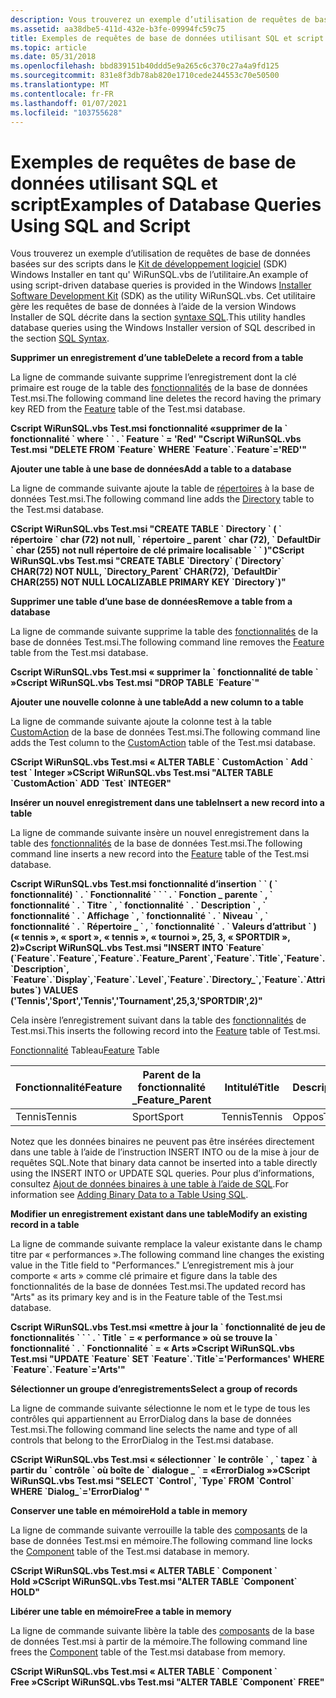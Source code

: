 ```yaml
---
description: Vous trouverez un exemple d’utilisation de requêtes de base de données basées sur des scripts dans le kit de développement logiciel (SDK) Windows Installer, car l’utilitaire WiRunSQL.vbs.
ms.assetid: aa38dbe5-411d-432e-b3fe-09994fc59c75
title: Exemples de requêtes de base de données utilisant SQL et script
ms.topic: article
ms.date: 05/31/2018
ms.openlocfilehash: bbd839151b40ddd5e9a265c6c370c27a4a9fd125
ms.sourcegitcommit: 831e8f3db78ab820e1710cede244553c70e50500
ms.translationtype: MT
ms.contentlocale: fr-FR
ms.lasthandoff: 01/07/2021
ms.locfileid: "103755628"
---
```

# <a name="examples-of-database-queries-using-sql-and-script"></a><span data-ttu-id="359f4-103">Exemples de requêtes de base de données utilisant SQL et script</span><span class="sxs-lookup"><span data-stu-id="359f4-103">Examples of Database Queries Using SQL and Script</span></span>

<span data-ttu-id="359f4-104">Vous trouverez un exemple d’utilisation de requêtes de base de données basées sur des scripts dans le [Kit de développement logiciel](platform-sdk-components-for-windows-installer-developers.md) (SDK) Windows Installer en tant qu' WiRunSQL.vbs de l’utilitaire.</span><span class="sxs-lookup"><span data-stu-id="359f4-104">An example of using script-driven database queries is provided in the Windows [Installer Software Development Kit](platform-sdk-components-for-windows-installer-developers.md) (SDK) as the utility WiRunSQL.vbs.</span></span> <span data-ttu-id="359f4-105">Cet utilitaire gère les requêtes de base de données à l’aide de la version Windows Installer de SQL décrite dans la section [syntaxe SQL](sql-syntax.md).</span><span class="sxs-lookup"><span data-stu-id="359f4-105">This utility handles database queries using the Windows Installer version of SQL described in the section [SQL Syntax](sql-syntax.md).</span></span>

<span data-ttu-id="359f4-106">**Supprimer un enregistrement d’une table**</span><span class="sxs-lookup"><span data-stu-id="359f4-106">**Delete a record from a table**</span></span>

<span data-ttu-id="359f4-107">La ligne de commande suivante supprime l’enregistrement dont la clé primaire est rouge de la table des [fonctionnalités](feature-table.md) de la base de données Test.msi.</span><span class="sxs-lookup"><span data-stu-id="359f4-107">The following command line deletes the record having the primary key RED from the [Feature](feature-table.md) table of the Test.msi database.</span></span>

<span data-ttu-id="359f4-108">**Cscript WiRunSQL.vbs Test.msi fonctionnalité «supprimer de la \` fonctionnalité \` where \` \` . \` Feature \` = 'Red' "**</span><span class="sxs-lookup"><span data-stu-id="359f4-108">**Cscript WiRunSQL.vbs Test.msi "DELETE FROM \`Feature\` WHERE \`Feature\`.\`Feature\`='RED'"**</span></span>

<span data-ttu-id="359f4-109">**Ajouter une table à une base de données**</span><span class="sxs-lookup"><span data-stu-id="359f4-109">**Add a table to a database**</span></span>

<span data-ttu-id="359f4-110">La ligne de commande suivante ajoute la table de [répertoires](directory-table.md) à la base de données Test.msi.</span><span class="sxs-lookup"><span data-stu-id="359f4-110">The following command line adds the [Directory](directory-table.md) table to the Test.msi database.</span></span>

<span data-ttu-id="359f4-111">**CScript WiRunSQL.vbs Test.msi "CREATE TABLE \` Directory \` ( \` répertoire \` char (72) not null, \` répertoire \_ parent \` char (72), \` DefaultDir \` char (255) not null répertoire de clé primaire localisable \` \` )"**</span><span class="sxs-lookup"><span data-stu-id="359f4-111">**CScript WiRunSQL.vbs Test.msi "CREATE TABLE \`Directory\` (\`Directory\` CHAR(72) NOT NULL, \`Directory\_Parent\` CHAR(72), \`DefaultDir\` CHAR(255) NOT NULL LOCALIZABLE PRIMARY KEY \`Directory\`)"**</span></span>

<span data-ttu-id="359f4-112">**Supprimer une table d’une base de données**</span><span class="sxs-lookup"><span data-stu-id="359f4-112">**Remove a table from a database**</span></span>

<span data-ttu-id="359f4-113">La ligne de commande suivante supprime la table des [fonctionnalités](feature-table.md) de la base de données Test.msi.</span><span class="sxs-lookup"><span data-stu-id="359f4-113">The following command line removes the [Feature](feature-table.md) table from the Test.msi database.</span></span>

<span data-ttu-id="359f4-114">**Cscript WiRunSQL.vbs Test.msi « supprimer la \` fonctionnalité de table \` »**</span><span class="sxs-lookup"><span data-stu-id="359f4-114">**Cscript WiRunSQL.vbs Test.msi "DROP TABLE \`Feature\`"**</span></span>

<span data-ttu-id="359f4-115">**Ajouter une nouvelle colonne à une table**</span><span class="sxs-lookup"><span data-stu-id="359f4-115">**Add a new column to a table**</span></span>

<span data-ttu-id="359f4-116">La ligne de commande suivante ajoute la colonne test à la table [CustomAction](customaction-table.md) de la base de données Test.msi.</span><span class="sxs-lookup"><span data-stu-id="359f4-116">The following command line adds the Test column to the [CustomAction](customaction-table.md) table of the Test.msi database.</span></span>

<span data-ttu-id="359f4-117">**CScript WiRunSQL.vbs Test.msi « ALTER TABLE \` CustomAction \` Add \` test \` Integer »**</span><span class="sxs-lookup"><span data-stu-id="359f4-117">**CScript WiRunSQL.vbs Test.msi "ALTER TABLE \`CustomAction\` ADD \`Test\` INTEGER"**</span></span>

<span data-ttu-id="359f4-118">**Insérer un nouvel enregistrement dans une table**</span><span class="sxs-lookup"><span data-stu-id="359f4-118">**Insert a new record into a table**</span></span>

<span data-ttu-id="359f4-119">La ligne de commande suivante insère un nouvel enregistrement dans la table des [fonctionnalités](feature-table.md) de la base de données Test.msi.</span><span class="sxs-lookup"><span data-stu-id="359f4-119">The following command line inserts a new record into the [Feature](feature-table.md) table of the Test.msi database.</span></span>

<span data-ttu-id="359f4-120">**Cscript WiRunSQL.vbs Test.msi fonctionnalité d’insertion \` \` ( \` fonctionnalité) \` . \` Fonctionnalité \` \` \` . \` Fonction \_ parente \` , \` fonctionnalité \` . \` Titre \` , \` fonctionnalité \` . \` Description \` , \` fonctionnalité \` . \` Affichage \` , \` fonctionnalité \` . \` Niveau \` , \` fonctionnalité \` . \` Répertoire \_ \` , \` fonctionnalité \` . \` Valeurs d’attribut \` ) (« tennis », « sport », « tennis », « tournoi », 25, 3, « SPORTDIR », 2)»**</span><span class="sxs-lookup"><span data-stu-id="359f4-120">**Cscript WiRunSQL.vbs Test.msi "INSERT INTO \`Feature\` (\`Feature\`.\`Feature\`,\`Feature\`.\`Feature\_Parent\`,\`Feature\`.\`Title\`,\`Feature\`.\`Description\`, \`Feature\`.\`Display\`,\`Feature\`.\`Level\`,\`Feature\`.\`Directory\_\`,\`Feature\`.\`Attributes\`) VALUES ('Tennis','Sport','Tennis','Tournament',25,3,'SPORTDIR',2)"**</span></span>

<span data-ttu-id="359f4-121">Cela insère l’enregistrement suivant dans la table des [fonctionnalités](feature-table.md) de Test.msi.</span><span class="sxs-lookup"><span data-stu-id="359f4-121">This inserts the following record into the [Feature](feature-table.md) table of Test.msi.</span></span>

<span data-ttu-id="359f4-122">[Fonctionnalité](feature-table.md) Tableau</span><span class="sxs-lookup"><span data-stu-id="359f4-122">[Feature](feature-table.md) Table</span></span>



| <span data-ttu-id="359f4-123">Fonctionnalité</span><span class="sxs-lookup"><span data-stu-id="359f4-123">Feature</span></span> | <span data-ttu-id="359f4-124">Parent de la fonctionnalité \_</span><span class="sxs-lookup"><span data-stu-id="359f4-124">Feature\_Parent</span></span> | <span data-ttu-id="359f4-125">Intitulé</span><span class="sxs-lookup"><span data-stu-id="359f4-125">Title</span></span>  | <span data-ttu-id="359f4-126">Description</span><span class="sxs-lookup"><span data-stu-id="359f4-126">Description</span></span> | <span data-ttu-id="359f4-127">Afficher</span><span class="sxs-lookup"><span data-stu-id="359f4-127">Display</span></span> | <span data-ttu-id="359f4-128">Level</span><span class="sxs-lookup"><span data-stu-id="359f4-128">Level</span></span> | <span data-ttu-id="359f4-129">Répertoire\_</span><span class="sxs-lookup"><span data-stu-id="359f4-129">Directory\_</span></span> | <span data-ttu-id="359f4-130">Attributs</span><span class="sxs-lookup"><span data-stu-id="359f4-130">Attributes</span></span> |
|---------|-----------------|--------|-------------|---------|-------|-------------|------------|
| <span data-ttu-id="359f4-131">Tennis</span><span class="sxs-lookup"><span data-stu-id="359f4-131">Tennis</span></span>  | <span data-ttu-id="359f4-132">Sport</span><span class="sxs-lookup"><span data-stu-id="359f4-132">Sport</span></span>           | <span data-ttu-id="359f4-133">Tennis</span><span class="sxs-lookup"><span data-stu-id="359f4-133">Tennis</span></span> | <span data-ttu-id="359f4-134">Oppos</span><span class="sxs-lookup"><span data-stu-id="359f4-134">Tournament</span></span>  | <span data-ttu-id="359f4-135">25</span><span class="sxs-lookup"><span data-stu-id="359f4-135">25</span></span>      | <span data-ttu-id="359f4-136">3</span><span class="sxs-lookup"><span data-stu-id="359f4-136">3</span></span>     | <span data-ttu-id="359f4-137">SPORTDIR</span><span class="sxs-lookup"><span data-stu-id="359f4-137">SPORTDIR</span></span>    | <span data-ttu-id="359f4-138">2</span><span class="sxs-lookup"><span data-stu-id="359f4-138">2</span></span>          |



 

<span data-ttu-id="359f4-139">Notez que les données binaires ne peuvent pas être insérées directement dans une table à l’aide de l’instruction INSERT INTO ou de la mise à jour de requêtes SQL.</span><span class="sxs-lookup"><span data-stu-id="359f4-139">Note that binary data cannot be inserted into a table directly using the INSERT INTO or UPDATE SQL queries.</span></span> <span data-ttu-id="359f4-140">Pour plus d’informations, consultez [Ajout de données binaires à une table à l’aide de SQL](adding-binary-data-to-a-table-using-sql.md).</span><span class="sxs-lookup"><span data-stu-id="359f4-140">For information see [Adding Binary Data to a Table Using SQL](adding-binary-data-to-a-table-using-sql.md).</span></span>

<span data-ttu-id="359f4-141">**Modifier un enregistrement existant dans une table**</span><span class="sxs-lookup"><span data-stu-id="359f4-141">**Modify an existing record in a table**</span></span>

<span data-ttu-id="359f4-142">La ligne de commande suivante remplace la valeur existante dans le champ titre par « performances ».</span><span class="sxs-lookup"><span data-stu-id="359f4-142">The following command line changes the existing value in the Title field to "Performances."</span></span> <span data-ttu-id="359f4-143">L’enregistrement mis à jour comporte « arts » comme clé primaire et figure dans la table des fonctionnalités de la base de données Test.msi.</span><span class="sxs-lookup"><span data-stu-id="359f4-143">The updated record has "Arts" as its primary key and is in the Feature table of the Test.msi database.</span></span>

<span data-ttu-id="359f4-144">**Cscript WiRunSQL.vbs Test.msi «mettre à jour la \` fonctionnalité de jeu de fonctionnalités \` \` \` . \` Title \` = « performance » où se trouve la \` fonctionnalité \` . \` Fonctionnalité \` = « Arts »**</span><span class="sxs-lookup"><span data-stu-id="359f4-144">**Cscript WiRunSQL.vbs Test.msi "UPDATE \`Feature\` SET \`Feature\`.\`Title\`='Performances' WHERE \`Feature\`.\`Feature\`='Arts'"**</span></span>

<span data-ttu-id="359f4-145">**Sélectionner un groupe d’enregistrements**</span><span class="sxs-lookup"><span data-stu-id="359f4-145">**Select a group of records**</span></span>

<span data-ttu-id="359f4-146">La ligne de commande suivante sélectionne le nom et le type de tous les contrôles qui appartiennent au ErrorDialog dans la base de données Test.msi.</span><span class="sxs-lookup"><span data-stu-id="359f4-146">The following command line selects the name and type of all controls that belong to the ErrorDialog in the Test.msi database.</span></span>

<span data-ttu-id="359f4-147">**CScript WiRunSQL.vbs Test.msi « sélectionner \` le contrôle \` , \` tapez \` à partir du \` contrôle \` où boîte de \` dialogue \_ \` = «ErrorDialog »»**</span><span class="sxs-lookup"><span data-stu-id="359f4-147">**CScript WiRunSQL.vbs Test.msi "SELECT \`Control\`, \`Type\` FROM \`Control\` WHERE \`Dialog\_\`='ErrorDialog' "**</span></span>

<span data-ttu-id="359f4-148">**Conserver une table en mémoire**</span><span class="sxs-lookup"><span data-stu-id="359f4-148">**Hold a table in memory**</span></span>

<span data-ttu-id="359f4-149">La ligne de commande suivante verrouille la table des [composants](component-table.md) de la base de données Test.msi en mémoire.</span><span class="sxs-lookup"><span data-stu-id="359f4-149">The following command line locks the [Component](component-table.md) table of the Test.msi database in memory.</span></span>

<span data-ttu-id="359f4-150">**CScript WiRunSQL.vbs Test.msi « ALTER TABLE \` Component \` Hold »**</span><span class="sxs-lookup"><span data-stu-id="359f4-150">**CScript WiRunSQL.vbs Test.msi "ALTER TABLE \`Component\` HOLD"**</span></span>

<span data-ttu-id="359f4-151">**Libérer une table en mémoire**</span><span class="sxs-lookup"><span data-stu-id="359f4-151">**Free a table in memory**</span></span>

<span data-ttu-id="359f4-152">La ligne de commande suivante libère la table des [composants](component-table.md) de la base de données Test.msi à partir de la mémoire.</span><span class="sxs-lookup"><span data-stu-id="359f4-152">The following command line frees the [Component](component-table.md) table of the Test.msi database from memory.</span></span>

<span data-ttu-id="359f4-153">**CScript WiRunSQL.vbs Test.msi « ALTER TABLE \` Component \` Free »**</span><span class="sxs-lookup"><span data-stu-id="359f4-153">**CScript WiRunSQL.vbs Test.msi "ALTER TABLE \`Component\` FREE"**</span></span>

 

 



